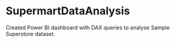 # SupermartDataAnalysis
Created Power BI dashboard with DAX queries to analyse Sample Superstore dataset.
